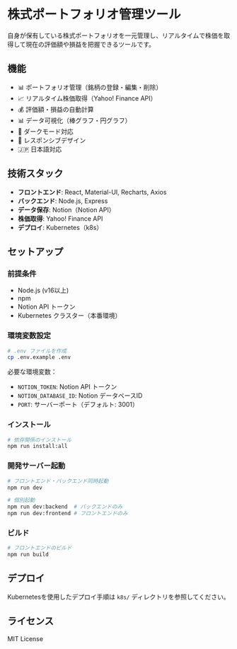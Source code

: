 # 株式ポートフォリオ管理ツール

自身が保有している株式ポートフォリオを一元管理し、リアルタイムで株価を取得して現在の評価額や損益を把握できるツールです。

## 機能

- 📊 ポートフォリオ管理（銘柄の登録・編集・削除）
- 📈 リアルタイム株価取得（Yahoo! Finance API）
- 💰 評価額・損益の自動計算
- 📊 データ可視化（棒グラフ・円グラフ）
- 🌙 ダークモード対応
- 📱 レスポンシブデザイン
- 🇯🇵 日本語対応

## 技術スタック

- **フロントエンド**: React, Material-UI, Recharts, Axios
- **バックエンド**: Node.js, Express
- **データ保存**: Notion（Notion API）
- **株価取得**: Yahoo! Finance API
- **デプロイ**: Kubernetes（k8s）

## セットアップ

### 前提条件

- Node.js (v16以上)
- npm
- Notion API トークン
- Kubernetes クラスター（本番環境）

### 環境変数設定

```bash
# .env ファイルを作成
cp .env.example .env
```

必要な環境変数：
- `NOTION_TOKEN`: Notion API トークン
- `NOTION_DATABASE_ID`: Notion データベースID
- `PORT`: サーバーポート（デフォルト: 3001）

### インストール

```bash
# 依存関係のインストール
npm run install:all
```

### 開発サーバー起動

```bash
# フロントエンド・バックエンド同時起動
npm run dev

# 個別起動
npm run dev:backend  # バックエンドのみ
npm run dev:frontend # フロントエンドのみ
```

### ビルド

```bash
# フロントエンドのビルド
npm run build
```

## デプロイ

Kubernetesを使用したデプロイ手順は `k8s/` ディレクトリを参照してください。

## ライセンス

MIT License 